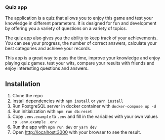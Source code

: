 ### Quiz app

The application is a quiz that allows you to enjoy this game and test your knowledge in different parameters. It is designed for fun and development by offering you a variety of questions on a variety of topics.

The quiz app also gives you the ability to keep track of your achievements. You can see your progress, the number of correct answers, calculate your best categories and achieve your records.

This app is a great way to pass the time, improve your knowledge and enjoy playing quiz games. test your wits, compare your results with friends and enjoy interesting questions and answers.


## Installation

1. Clone the repo
2. Install dependencies with `npm install` or `yarn install`
3. Run PostgreSQL server in docker container with `docker-compose up -d`
4. Run initialization with `npm run db:reset`
5. Copy `.env.example` to `.env` and fill in the variables with your own values `cp .env.example .env`
6. Run the app with `npm run dev` or `yarn dev`
7. Open [http://localhost:3000](http://localhost:3000) with your browser to see the result.
